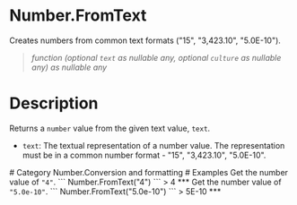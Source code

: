 ﻿# Number.FromText
Creates numbers from common text formats ("15", "3,423.10", "5.0E-10").
> _function (optional <code>text</code> as nullable any, optional <code>culture</code> as nullable any) as nullable any_
# Description 
Returns a <code>number</code> value from the given text value, <code>text</code>.
 <ul>
  <li><code>text</code>: The textual representation of a number value. The representation must be in a common number format - "15", "3,423.10", "5.0E-10".</li>
 </ul>
# Category 
Number.Conversion and formatting
# Examples 
Get the number value of <code>"4"</code>.
```
Number.FromText("4")
```
> 4
***
Get the number value of <code>"5.0e-10"</code>.
```
Number.FromText("5.0e-10")
```
> 5E-10
***
